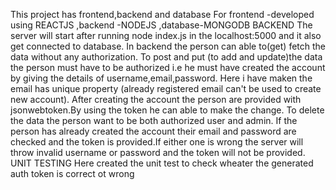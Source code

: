 This project has frontend,backend and database
For frontend -developed using REACTJS ,backend -NODEJS ,database-MONGODB
BACKEND
The server will start after running node index.js in the localhost:5000 and it also get connected to database.
In backend the person can able to(get) fetch the data without any authorization.
To post and put (to add and update)the data the person must have to be authorized i.e he must have created the account by giving the details of username,email,password.
Here i have maken the email has unique property (already registered email can't be used to create new account).
After creating the account the person are provided with jsonwebtoken.By using the token he can able to make the change.
To delete the data the person want to be both authorized user and admin.
If the person has already created the account their email and password are checked and the token is provided.If either one is wrong the server will throw invalid username or password and the token will not be provided.
UNIT TESTING
Here created the unit test to check wheater the generated auth token is correct ot wrong


